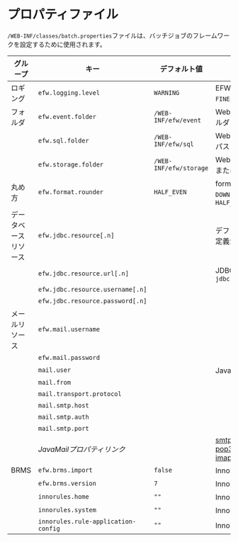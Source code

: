 # プロパティファイル

`/WEB-INF/classes/batch.properties`ファイルは、バッチジョブのフレームワークを設定するために使用されます。

| グループ | キー | デフォルト値 | 説明 |
|---|---|---|---|
| ロギング | `efw.logging.level` | `WARNING` | EFWログ出力レベル：`ALL`、`FINEST`、`FINER`、`FINE`、`CONFIG`、`INFO`、`WARNING`、`SEVERE`、`OFF` |
| フォルダ | `efw.event.folder` | `/WEB-INF/efw/event` | Webアプリケーションイベントプログラムフォルダ（相対パスまたは絶対パス）。 |
|  | `efw.sql.folder` | `/WEB-INF/efw/sql` | Webアプリケーション外部SQLフォルダ（相対パスまたは絶対パス）。 |
|  | `efw.storage.folder` | `/WEB-INF/efw/storage` | WebアプリケーションI/Oフォルダ（相対パスまたは絶対パス）。 |
| 丸め方 | `efw.format.rounder` | `HALF_EVEN` | formatメソッドのデフォルトの丸め方：`UP`、`DOWN`、`CEILING`、`FLOOR`、`HALF_UP`、`HALF_DOWN`、`HALF_EVEN` |
| データベースリソース | `efw.jdbc.resource[.n]` |  | デフォルトのJDBCリソース名（`[.n]`で複数の定義が可能）。例：`jdbc/efw` |
|  | `efw.jdbc.resource.url[.n]` |  | JDBC URL。例：`jdbc:postgresql://127.0.0.1:5432/efwSample` |
|  | `efw.jdbc.resource.username[.n]` |  |  |
|  | `efw.jdbc.resource.password[.n]` |  |  |
| メールリソース | `efw.mail.username` |  |  |
|  | `efw.mail.password` |  |  |
|  | `mail.user` |  | JavaMailプロパティ（下記参照）。 |
|  | `mail.from` |  |  |
|  | `mail.transport.protocol` |  |  |
|  | `mail.smtp.host` |  |  |
|  | `mail.smtp.auth` |  |  |
|  | `mail.smtp.port` |  |  |
|  | *JavaMailプロパティリンク* |  | [smtp api](https://javaee.github.io/javamail/docs/api/com/sun/mail/smtp/package-summary.html)<br>[pop3 api](https://javaee.github.io/javamail/docs/api/com/sun/mail/pop3/package-summary.html)<br>[imap api](https://javaee.github.io/javamail/docs/api/com/sun/mail/imap/package-summary.html) |
| BRMS | `efw.brms.import` | `false` | InnoRulesをインポートしますか？ |
|  | `efw.brms.version` | `7` | InnoRulesのバージョン。 |
|  | `innorules.home` | `""` | InnoRulesホームフォルダ。 |
|  | `innorules.system` | `""` | InnoRulesシステムID。 |
|  | `innorules.rule-application-config` | `""` | InnoRulesアプリケーションID。 |